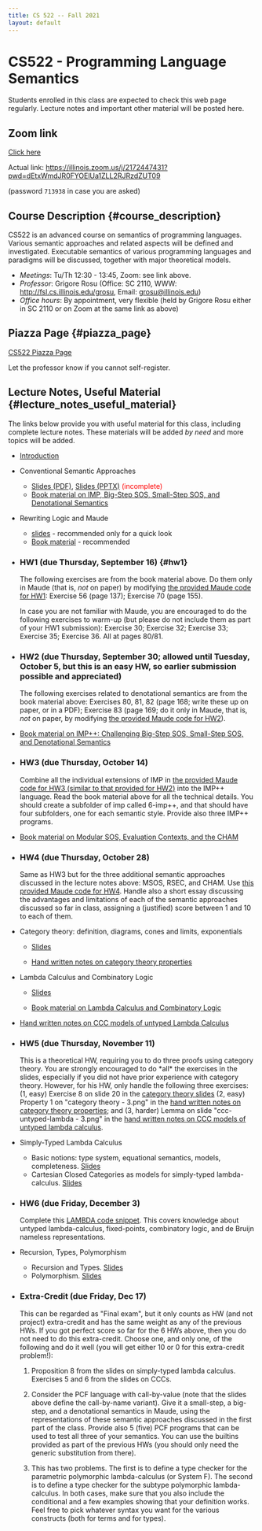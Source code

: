 ```yaml
---
title: CS 522 -- Fall 2021
layout: default
---
```


# CS522 - Programming Language Semantics

Students enrolled in this class are expected to check this web page
regularly. Lecture notes and important other material will be posted
here.

## Zoom link

[Click here](https://illinois.zoom.us/j/2172447431?pwd=dEtxWmdJR0FYOElUa1ZLL2RJRzdZUT09)

Actual link: https://illinois.zoom.us/j/2172447431?pwd=dEtxWmdJR0FYOElUa1ZLL2RJRzdZUT09

(password `713938` in case you are asked)

## Course Description {#course_description}

CS522 is an advanced course on semantics of programming languages.
Various semantic approaches and related aspects will be defined and
investigated. Executable semantics of various programming languages and
paradigms will be discussed, together with major theoretical models.

-   *Meetings*: Tu/Th 12:30 - 13:45, Zoom: see link above.
-   *Professor*: Grigore Rosu (Office: SC 2110, WWW: <http://fsl.cs.illinois.edu/grosu>, Email: grosu@illinois.edu)
-   *Office hours*: By appointment, very flexible (held by Grigore Rosu either in SC 2110 or on Zoom at the same link as above)

## Piazza Page {#piazza_page}

[CS522 Piazza Page](https://piazza.com/illinois/fall2021/cs522)

Let the professor know if you cannot self-register.

## Lecture Notes, Useful Material {#lecture_notes_useful_material}

The links below provide you with useful material for this class,
including complete lecture notes. These materials will be added *by
need* and more topics will be added.

-   [Introduction](01-Introduction.pdf)

-   Conventional Semantic Approaches

    -   [Slides (PDF)](02-Conventional-Executable-Semantics.pdf),
        [Slides (PPTX)](02-Conventional-Executable-Semantics.pptx)
        <font color=red>(incomplete)</font>
    -   [Book material on IMP, Big-Step SOS, Small-Step SOS, and Denotational
        Semantics](CS522-Fall-2021-basic-semantics.pdf)

-   Rewriting Logic and Maude

    -   [slides](CS522-Fall-2021-Maude.pdf) - recommended only for a quick look
    -   [Book material](CS522-Fall-2021-Maude-book.pdf) - recommended

-   ### HW1 (due Thursday, September 16) {#hw1}

    The following exercises are from the book material above. Do them only in
    Maude (that is, *not* on paper) by modifying [the provided Maude code for
    HW1](CS522-Fall-2021-Maude-HW1.zip): Exercise 56 (page 137); Exercise 70
    (page 155).

    In case you are not familiar with Maude, you are encouraged to do the
    following exercises to warm-up (but please do not include them as part of
    your HW1 submission): Exercise 30; Exercise 32; Exercise 33; Exercise 35;
    Exercise 36. All at pages 80/81.

-   ### HW2 (due Thursday, September 30; allowed until Tuesday, October 5, but this is an easy HW, so earlier submission possible and appreciated)

    The following exercises related to denotational semantics are from the book
    material above: Exercises 80, 81, 82 (page 168; write these up on paper, or
    in a PDF); Exercise 83 (page 169; do it only in Maude, that is, *not* on
    paper, by modifying [the provided Maude code for
    HW2](CS522-Fall-2021-Maude-HW2.zip)).

-   [Book material on IMP++: Challenging Big-Step SOS, Small-Step SOS, and
    Denotational Semantics](CS522-Fall-2021-IMP++.pdf)

-   ### HW3 (due Thursday, October 14)

    Combine all the individual extensions of IMP in [the provided Maude code for
    HW3 (similar to that provided for HW2)](CS522-Fall-2021-Maude-HW3.zip) into the IMP++ language. Read the book
    material above for all the technical details. You should create a subfolder
    of imp called 6-imp++, and that should have four subfolders, one for each
    semantic style. Provide also three IMP++ programs.

-  [Book material on Modular SOS, Evaluation Contexts, and the CHAM](CS522-Fall-2021-MSOS-RSEC-CHAM.pdf)

-   ### HW4 (due Thursday, October 28)

    Same as HW3 but for the three additional semantic approaches discussed in the
    lecture notes above: MSOS, RSEC, and CHAM. Use
    [this provided Maude code for HW4](CS522-Fall-2021-Maude-HW4.zip).
    Handle also a short essay discussing the advantages and limitations of each of
    the semantic approaches discussed so far in class, assigning a (justified) score
    between 1 and 10 to each of them.
    

-   Category theory: definition, diagrams, cones and limits, exponentials

    -   [Slides](CS522-Fall-2021-Category-Theory-slides.pdf)

    -   [Hand written notes on category theory properties](CS522-Fall-2021-HandWritten-Category-Theory.zip)

-   Lambda Calculus and Combinatory Logic

    - [Slides](CS522-Fall-2021-Lambda-slides.pdf)

    - [Book material on Lambda Calculus and Combinatory Logic](CS522-Fall-2021-Lambda.pdf)

-  [Hand written notes on CCC models of untyped Lambda Calculus](CS522-Fall-2021-HandWritten-CCC-untyped-lambda.zip)

-   ### HW5 (due Thursday, November 11)

    This is a theoretical HW, requiring you to do three proofs using category
    theory. You are strongly encouraged to do \*all\* the exercises in the
    slides, especially if you did not have prior experience with category
    theory. However, for his HW, only handle the following three exercises: (1, easy) Exercise 8 on slide 20 in the
    [category theory slides](CS522-Fall-2021-Category-Theory-slides.pdf)
    (2, easy) Property 1 on "category theory - 3.png" in the
    [hand written notes on category theory properties](CS522-Fall-2021-HandWritten-Category-Theory.zip);
    and (3, harder) Lemma on slide "ccc-untyped-lambda - 3.png" in the
    [hand written notes on CCC models of untyped lambda calculus](CS522-Fall-2021-HandWritten-CCC-untyped-lambda.zip).

-   Simply-Typed Lambda Calculus
    * Basic notions: type system, equational semantics, models, completeness.  [Slides](CS522-Fall-2021-Simply-Typed-Lambda-Calculus.pdf)
    * Cartesian Closed Categories as models for simply-typed lambda-calculus.  [Slides](CS522-Fall-2021-PL-CCC.pdf)

-   ### HW6 (due Friday, December 3) 
       
       Complete this [LAMBDA code snippet](CS522-Fall-2021-Lambda-Maude.zip).
       This covers knowledge about untyped lambda-calculus, fixed-points,
       combinatory logic, and de Bruijn nameless representations.

- Recursion, Types, Polymorphism

    - Recursion and Types. [Slides](CS522-Fall-2018-Recursion.pdf)
    - Polymorphism. [Slides](CS522-Fall-2018-Polymorphism.pdf)

-   ### Extra-Credit (due Friday, Dec 17)

    This can be regarded as "Final exam", but it only counts as HW
    (and not project) extra-credit and has the same weight as any of the
    previous HWs. If you got perfect score so far for the 6 HWs above,
    then you do not need to do this extra-credit. Choose one, and only
    one, of the following and do it well (you will get either 10 or 0
    for this extra-credit problem!):
    
    1. Proposition 8 from the slides on simply-typed lambda calculus. Exercises 5 and 6 from the slides on CCCs.

    2. Consider the PCF language with call-by-value (note that the
       slides above define the call-by-name variant). Give it a small-step,
       a big-step, and a denotational semantics in Maude, using the
       representations of these semantic approaches discussed in the first
       part of the class. Provide also 5 (five) PCF programs that can be
       used to test all three of your semantics. You can use the builtins
       provided as part of the previous HWs (you should only need the
       generic substitution from there).
    
    3. This has two problems. The first is to define a type checker for
       the parametric polymorphic lambda-calculus (or System F). The second
       is to define a type checker for the subtype polymorphic
       lambda-calculus. In both cases, make sure that you also include the
       conditional and a few examples showing that your definition works.
       Feel free to pick whatever syntax you want for the various
       constructs (both for terms and for types).
